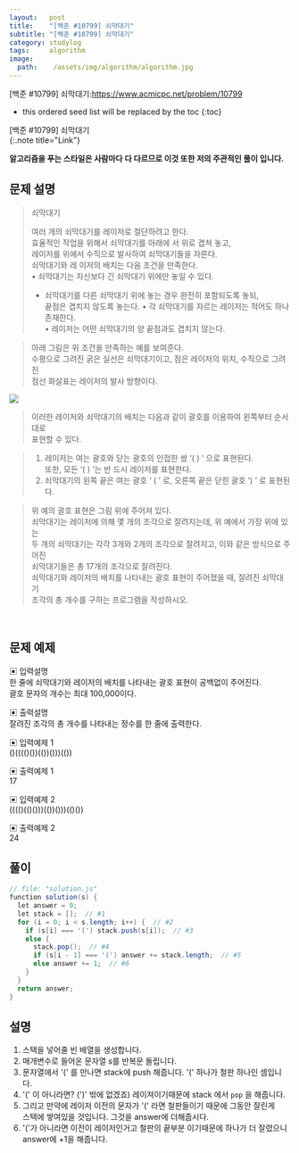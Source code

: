 ```yaml
---
layout:   post
title:    "[백준 #10799] 쇠막대기"
subtitle: "[백준 #10799] 쇠막대기"
category: studylog
tags:     algorithm
image:
  path:    /assets/img/algorithm/algorithm.jpg
---
```


<!--more-->

[백준 #10799] 쇠막대기:https://www.acmicpc.net/problem/10799

* this ordered seed list will be replaced by the toc
{:toc}  

[백준 #10799] 쇠막대기  
{:.note title="Link"}  

__알고리즘을 푸는 스타일은 사람마다 다 다르므로 이것 또한 저의 주관적인 풀이 입니다.__  

## 문제 설명  

>쇠막대기  
>
>여러 개의 쇠막대기를 레이저로 절단하려고 한다.  
>효율적인 작업을 위해서 쇠막대기를 아래에 서 위로 겹쳐 놓고,  
>레이저를 위에서 수직으로 발사하여 쇠막대기들을 자른다.  
>쇠막대기와 레 이저의 배치는 다음 조건을 만족한다.  
>• 쇠막대기는 자신보다 긴 쇠막대기 위에만 놓일 수 있다.  
>  - 쇠막대기를 다른 쇠막대기 위에 놓는 경우 완전히 포함되도록 놓되,  
>    끝점은 겹치지 않도록 놓는다.
>• 각 쇠막대기를 자르는 레이저는 적어도 하나 존재한다.  
>• 레이저는 어떤 쇠막대기의 양 끝점과도 겹치지 않는다.  

>아래 그림은 위 조건을 만족하는 예를 보여준다.  
>수평으로 그려진 굵은 실선은 쇠막대기이고, 점은 레이저의 위치, 수직으로 그려진  
>점선 화살표는 레이저의 발사 방향이다.  

![](https://onlinejudgeimages.s3-ap-northeast-1.amazonaws.com/problem/10799/1.png)

>이러한 레이저와 쇠막대기의 배치는 다음과 같이 괄호를 이용하여 왼쪽부터 순서대로  
>표현할 수 있다.

>1. 레이저는 여는 괄호와 닫는 괄호의 인접한 쌍 ‘( ) ’ 으로 표현된다.  
>또한, 모든 ‘( ) ’는 반 드시 레이저를 표현한다.  
>2. 쇠막대기의 왼쪽 끝은 여는 괄호 ‘ ( ’ 로, 오른쪽 끝은 닫힌 괄호 ‘) ’ 로 표현된다.  

>위 예의 괄호 표현은 그림 위에 주어져 있다.  
>쇠막대기는 레이저에 의해 몇 개의 조각으로 잘려지는데, 위 예에서 가장 위에 있는  
>두 개의 쇠막대기는 각각 3개와 2개의 조각으로 잘려지고, 이와 같은 방식으로 주어진  
>쇠막대기들은 총 17개의 조각으로 잘려진다.  
>쇠막대기와 레이저의 배치를 나타내는 괄호 표현이 주어졌을 때, 잘려진 쇠막대기  
>조각의 총 개수를 구하는 프로그램을 작성하시오.

<br>  

## 문제 예제  

▣ 입력설명  
한 줄에 쇠막대기와 레이저의 배치를 나타내는 괄호 표현이 공백없이 주어진다.  
괄호 문자의 개수는 최대 100,000이다.  

▣ 출력설명  
잘려진 조각의 총 개수를 나타내는 정수를 한 줄에 출력한다.  

▣ 입력예제 1  
()(((()())(())()))(())  

▣ 출력예제 1  
17  

▣ 입력예제 2  
(((()(()()))(())()))(()())  

▣ 출력예제 2  
24  



## 풀이  

```java
// file: "solution.js"
function solution(s) {
  let answer = 0;
  let stack = [];  // #1
  for (i = 0; i < s.length; i++) {  // #2
    if (s[i] === '(') stack.push(s[i]);  // #3
    else {
      stack.pop();  // #4
      if (s[i - 1] === '(') answer += stack.length;  // #5
      else answer += 1;  // #6
    }
  }
  return answer;
}
```

## 설명  

1. 스택을 넣어줄 빈 배열을 생성합니다.  
2. 매개변수로 들어온 문자열 s를 반복문 돌립니다.  
3. 문자열에서 '(' 를 만나면 stack에 push 해줍니다. '(' 하나가 철판 하나인 셈입니다.  
4. '(' 이 아니라면? (')' 밖에 없겠죠) 레이져이기때문에 stack 에서 `pop` 을 해줍니다.  
5. 그리고 만약에 레이저 이전의 문자가 '(' 라면 철판들이기 때문에 그동안 잘린게  
스택에 쌓여있을 것입니다. 그것을 answer에 더해줍시다.  
6. '('가 아니라면 이전이 레이저인거고 철판의 끝부분 이기때문에 하나가 더 잘렸으니  
answer에 +1을 해줍니다.  